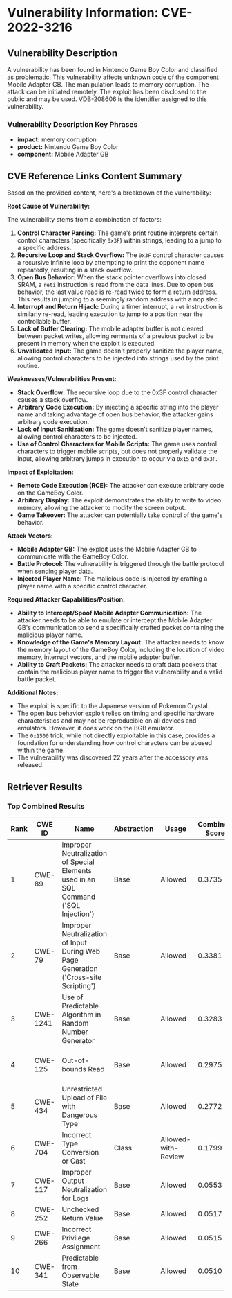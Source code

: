 # Vulnerability Information: CVE-2022-3216

## Vulnerability Description
A vulnerability has been found in Nintendo Game Boy Color and classified as problematic. This vulnerability affects unknown code of the component Mobile Adapter GB. The manipulation leads to memory corruption. The attack can be initiated remotely. The exploit has been disclosed to the public and may be used. VDB-208606 is the identifier assigned to this vulnerability.

### Vulnerability Description Key Phrases
- **impact:** memory corruption
- **product:** Nintendo Game Boy Color
- **component:** Mobile Adapter GB

## CVE Reference Links Content Summary
Based on the provided content, here's a breakdown of the vulnerability:

**Root Cause of Vulnerability:**

The vulnerability stems from a combination of factors:
1.  **Control Character Parsing:** The game's print routine interprets certain control characters (specifically `0x3F`) within strings, leading to a jump to a specific address.
2.  **Recursive Loop and Stack Overflow:** The `0x3F` control character causes a recursive infinite loop by attempting to print the opponent name repeatedly, resulting in a stack overflow.
3.  **Open Bus Behavior:** When the stack pointer overflows into closed SRAM, a `reti` instruction is read from the data lines. Due to open bus behavior, the last value read is re-read twice to form a return address. This results in jumping to a seemingly random address with a nop sled.
4.  **Interrupt and Return Hijack:** During a timer interrupt, a `ret` instruction is similarly re-read, leading execution to jump to a position near the controllable buffer.
5.  **Lack of Buffer Clearing:** The mobile adapter buffer is not cleared between packet writes, allowing remnants of a previous packet to be present in memory when the exploit is executed.
6.  **Unvalidated Input:** The game doesn't properly sanitize the player name, allowing control characters to be injected into strings used by the print routine.

**Weaknesses/Vulnerabilities Present:**

*   **Stack Overflow:** The recursive loop due to the 0x3F control character causes a stack overflow.
*   **Arbitrary Code Execution:**  By injecting a specific string into the player name and taking advantage of open bus behavior, the attacker gains arbitrary code execution.
*   **Lack of Input Sanitization:** The game doesn't sanitize player names, allowing control characters to be injected.
*  **Use of Control Characters for Mobile Scripts:** The game uses control characters to trigger mobile scripts, but does not properly validate the input, allowing arbitrary jumps in execution to occur via `0x15` and `0x3F`.

**Impact of Exploitation:**

*   **Remote Code Execution (RCE):** The attacker can execute arbitrary code on the GameBoy Color.
*   **Arbitrary Display:** The exploit demonstrates the ability to write to video memory, allowing the attacker to modify the screen output.
*   **Game Takeover:** The attacker can potentially take control of the game's behavior.

**Attack Vectors:**

*   **Mobile Adapter GB:** The exploit uses the Mobile Adapter GB to communicate with the GameBoy Color.
*   **Battle Protocol:** The vulnerability is triggered through the battle protocol when sending player data.
*   **Injected Player Name:** The malicious code is injected by crafting a player name with a specific control character.

**Required Attacker Capabilities/Position:**

*   **Ability to Intercept/Spoof Mobile Adapter Communication:** The attacker needs to be able to emulate or intercept the Mobile Adapter GB's communication to send a specifically crafted packet containing the malicious player name.
*   **Knowledge of the Game's Memory Layout:** The attacker needs to know the memory layout of the GameBoy Color, including the location of video memory, interrupt vectors, and the mobile adapter buffer.
*   **Ability to Craft Packets:** The attacker needs to craft data packets that contain the malicious player name to trigger the vulnerability and a valid battle packet.

**Additional Notes:**

*   The exploit is specific to the Japanese version of Pokemon Crystal.
*   The open bus behavior exploit relies on timing and specific hardware characteristics and may not be reproducible on all devices and emulators. However, it does work on the BGB emulator.
*   The `0x1500` trick, while not directly exploitable in this case, provides a foundation for understanding how control characters can be abused within the game.
* The vulnerability was discovered 22 years after the accessory was released.

## Retriever Results

### Top Combined Results

| Rank | CWE ID | Name | Abstraction | Usage | Combined Score | Retrievers | Individual Scores |
|------|--------|------|-------------|-------|---------------|------------|-------------------|
| 1 | CWE-89 | Improper Neutralization of Special Elements used in an SQL Command ('SQL Injection') | Base | Allowed | 0.3735 | sparse, graph | sparse: 0.117, graph: 0.857 |
| 2 | CWE-79 | Improper Neutralization of Input During Web Page Generation ('Cross-site Scripting') | Base | Allowed | 0.3381 | sparse, graph | sparse: 0.118, graph: 0.757 |
| 3 | CWE-1241 | Use of Predictable Algorithm in Random Number Generator | Base | Allowed | 0.3283 | sparse, graph | sparse: 0.101, graph: 0.757 |
| 4 | CWE-125 | Out-of-bounds Read | Base | Allowed | 0.2975 | dense, sparse | dense: 0.489, sparse: 0.093 |
| 5 | CWE-434 | Unrestricted Upload of File with Dangerous Type | Base | Allowed | 0.2772 | sparse, graph | sparse: 0.090, graph: 0.631 |
| 6 | CWE-704 | Incorrect Type Conversion or Cast | Class | Allowed-with-Review | 0.1799 | dense, sparse | dense: 0.501, sparse: 0.097 |
| 7 | CWE-117 | Improper Output Neutralization for Logs | Base | Allowed | 0.0553 | sparse | sparse: 0.097 |
| 8 | CWE-252 | Unchecked Return Value | Base | Allowed | 0.0517 | sparse | sparse: 0.090 |
| 9 | CWE-266 | Incorrect Privilege Assignment | Base | Allowed | 0.0515 | sparse | sparse: 0.090 |
| 10 | CWE-341 | Predictable from Observable State | Base | Allowed | 0.0510 | sparse | sparse: 0.089 |

